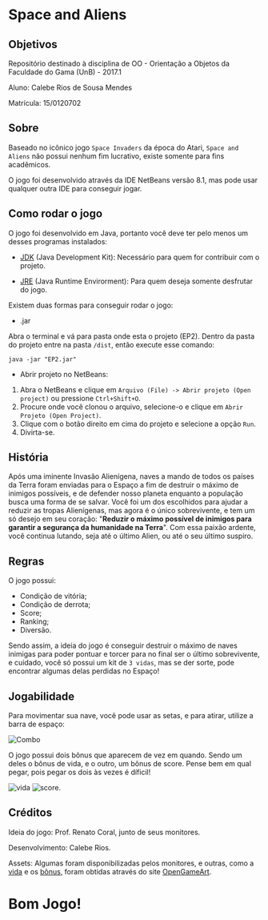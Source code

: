 # Space and Aliens

## Objetivos

Repositório destinado à disciplina de OO - Orientação a Objetos da Faculdade
do Gama (UnB) - 2017.1

Aluno: Calebe Rios de Sousa Mendes

Matrícula: 15/0120702

## Sobre

Baseado no icônico jogo ```Space Invaders``` da época do Atari, ```Space and Aliens``` não possui nenhum fim lucrativo, existe somente para fins acadêmicos.

O jogo foi desenvolvido através da IDE NetBeans versão 8.1, mas pode usar qualquer outra IDE para conseguir jogar.

## Como rodar o jogo

O jogo foi desenvolvido em Java, portanto você deve ter pelo menos um desses programas instalados: 

* [JDK](http://www.oracle.com/technetwork/pt/java/javase/downloads/jdk8-downloads-2133151.html) (Java Development Kit): Necessário para quem for contribuir com o projeto.

* [JRE](http://www.oracle.com/technetwork/pt/java/javase/downloads/jre8-downloads-2133155.html) (Java Runtime Envirorment): Para quem deseja somente desfrutar do jogo.

Existem duas formas para conseguir rodar o jogo: 

* .jar 

Abra o terminal e vá para pasta onde esta o projeto (EP2). Dentro da pasta do projeto entre na pasta ```/dist```, então execute esse comando: 

```java -jar "EP2.jar" ```

* Abrir projeto no NetBeans:

1. Abra o NetBeans e clique em ```Arquivo (File) -> Abrir projeto (Open project)``` ou pressione ```Ctrl+Shift+O```.
2. Procure onde você clonou o arquivo, selecione-o e clique em ```Abrir Projeto (Open Project)```.
3. Clique com o botão direito em cima do projeto e selecione a opção ```Run```.
4. Divirta-se.

## História

Após uma iminente Invasão Alienígena, naves a mando de todos os países da Terra foram enviadas para o Espaço a fim de destruir o máximo de inimigos possíveis, e de defender nosso planeta enquanto a população busca uma forma de se salvar. Você foi um dos escolhidos para ajudar a reduzir as tropas Alienígenas, mas agora é o único sobrevivente, e tem um só desejo em seu coração: "__Reduzir o máximo possível de inimigos para garantir a segurança da humanidade na Terra__". Com essa paixão ardente, você continua lutando, seja até o último Alien, ou até o seu último suspiro.

## Regras

O jogo possui:
* Condição de vitória;
* Condição de derrota;
* Score;
* Ranking;
* Diversão.

Sendo assim, a ideia do jogo é conseguir destruir o máximo de naves inimigas para poder pontuar e torcer para no final ser o último sobrevivente, e cuidado, você só possui um kit de ```3 vidas```, mas se der sorte, pode encontrar algumas delas perdidas no Espaço!

## Jogabilidade

Para movimentar sua nave, você pode usar as setas, e para atirar, utilize a barra de espaço:

![Combo](http://3.bp.blogspot.com/-U9zSHzHfKts/UUdwIi6YHBI/AAAAAAAAAHs/qLYDFiWkA2k/s1600/BLOG_SETAS+E+BARRA+DE+ESPA%C3%87O.jpg)

O jogo possui dois bônus que aparecem de vez em quando. Sendo um deles o bônus de vida, e o outro, um bônus de score. Pense bem em qual pegar, pois pegar os dois às vezes é díficil!

![vida](/uploads/3683101c0609909e9a820fd96c14828b/life.png "Vida")
![score](/uploads/2be640a0089c73c07f4087a5cbdf4077/bonus.png "Score").
## Créditos

Ideia do jogo: Prof. Renato Coral, junto de seus monitores.

Desenvolvimento: Calebe Rios.

Assets: Algumas foram disponibilizadas pelos monitores, e outras, como a [vida](https://opengameart.org/content/larger-simple-heart) e os [bônus](https://opengameart.org/content/space-shooter-ship-and-items), foram obtidas através do site [OpenGameArt](https://opengameart.org/).

# Bom Jogo!